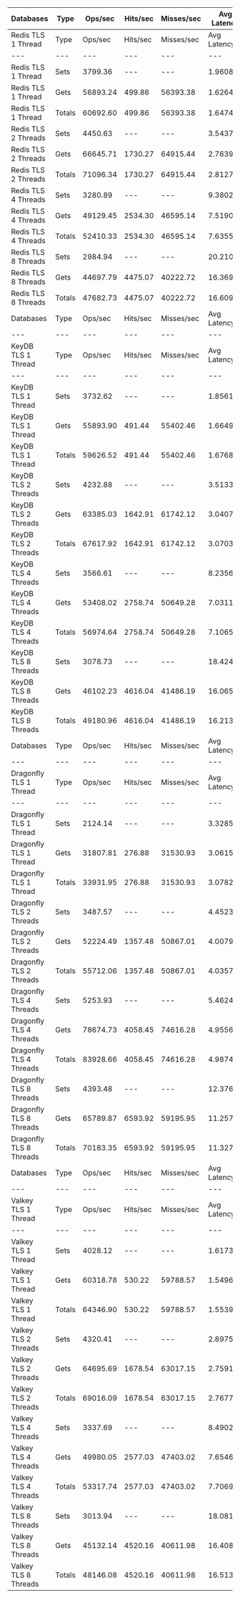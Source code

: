 | Databases | Type | Ops/sec | Hits/sec | Misses/sec | Avg Latency | p50 Latency | p99 Latency | p99.9 Latency | KB/sec |
| --- | --- | --- | --- | --- | --- | --- | --- | --- | --- |
| Redis TLS 1 Thread | Type | Ops/sec | Hits/sec | Misses/sec | Avg Latency | p50 Latency | p99 Latency | p99.9 Latency | KB/sec |
| --- | --- | --- | --- | --- | --- | --- | --- | --- | --- |
Redis TLS 1 Thread | Sets | 3799.36 | --- | --- | 1.96089 | 1.45500 | 3.45500 | 130.55900 | 2077.18 |
Redis TLS 1 Thread | Gets | 56893.24 | 499.86 | 56393.38 | 1.62646 | 1.45500 | 3.39100 | 3.83900 | 2464.96 |
Redis TLS 1 Thread | Totals | 60692.60 | 499.86 | 56393.38 | 1.64740 | 1.45500 | 3.39100 | 3.87100 | 4542.14 |
Redis TLS 2 Threads | Sets | 4450.63 | --- | --- | 3.54373 | 2.63900 | 4.60700 | 288.76700 | 2433.25 |
Redis TLS 2 Threads | Gets | 66645.71 | 1730.27 | 64915.44 | 2.76396 | 2.62300 | 4.51100 | 4.95900 | 3463.23 |
Redis TLS 2 Threads | Totals | 71096.34 | 1730.27 | 64915.44 | 2.81278 | 2.62300 | 4.51100 | 5.02300 | 5896.48 |
Redis TLS 4 Threads | Sets | 3280.89 | --- | --- | 9.38021 | 7.45500 | 14.59100 | 684.03100 | 1793.73 |
Redis TLS 4 Threads | Gets | 49129.45 | 2534.30 | 46595.14 | 7.51903 | 7.45500 | 10.17500 | 15.35900 | 3186.09 |
Redis TLS 4 Threads | Totals | 52410.33 | 2534.30 | 46595.14 | 7.63554 | 7.45500 | 10.36700 | 15.42300 | 4979.82 |
Redis TLS 8 Threads | Sets | 2984.94 | --- | --- | 20.21063 | 16.19100 | 22.91100 | 1425.40700 | 1631.93 |
Redis TLS 8 Threads | Gets | 44697.79 | 4475.07 | 40222.72 | 16.36915 | 16.19100 | 20.09500 | 33.79100 | 3989.74 |
Redis TLS 8 Threads | Totals | 47682.73 | 4475.07 | 40222.72 | 16.60963 | 16.19100 | 20.22300 | 34.04700 | 5621.66 |
| Databases | Type | Ops/sec | Hits/sec | Misses/sec | Avg Latency | p50 Latency | p99 Latency | p99.9 Latency | KB/sec |
| --- | --- | --- | --- | --- | --- | --- | --- | --- | --- |
| KeyDB TLS 1 Thread | Type | Ops/sec | Hits/sec | Misses/sec | Avg Latency | p50 Latency | p99 Latency | p99.9 Latency | KB/sec |
| --- | --- | --- | --- | --- | --- | --- | --- | --- | --- |
KeyDB TLS 1 Thread | Sets | 3732.62 | --- | --- | 1.85612 | 1.78300 | 2.81500 | 77.31100 | 2040.69 |
KeyDB TLS 1 Thread | Gets | 55893.90 | 491.44 | 55402.46 | 1.66491 | 1.77500 | 2.73500 | 3.43900 | 2421.84 |
KeyDB TLS 1 Thread | Totals | 59626.52 | 491.44 | 55402.46 | 1.67688 | 1.77500 | 2.73500 | 3.48700 | 4462.54 |
KeyDB TLS 2 Threads | Sets | 4232.88 | --- | --- | 3.51331 | 2.60700 | 5.50300 | 193.53500 | 2314.20 |
KeyDB TLS 2 Threads | Gets | 63385.03 | 1642.91 | 61742.12 | 3.04074 | 2.60700 | 5.43900 | 5.88700 | 3292.43 |
KeyDB TLS 2 Threads | Totals | 67617.92 | 1642.91 | 61742.12 | 3.07032 | 2.60700 | 5.43900 | 5.98300 | 5606.63 |
KeyDB TLS 4 Threads | Sets | 3566.61 | --- | --- | 8.23569 | 6.84700 | 14.07900 | 464.89500 | 1949.94 |
KeyDB TLS 4 Threads | Gets | 53408.02 | 2758.74 | 50649.28 | 7.03117 | 6.84700 | 13.82300 | 15.03900 | 3465.44 |
KeyDB TLS 4 Threads | Totals | 56974.64 | 2758.74 | 50649.28 | 7.10657 | 6.84700 | 13.82300 | 15.16700 | 5415.38 |
KeyDB TLS 8 Threads | Sets | 3078.73 | --- | --- | 18.42424 | 15.93500 | 31.35900 | 1019.90300 | 1683.20 |
KeyDB TLS 8 Threads | Gets | 46102.23 | 4616.04 | 41486.19 | 16.06564 | 15.93500 | 30.33500 | 33.53500 | 4115.28 |
KeyDB TLS 8 Threads | Totals | 49180.96 | 4616.04 | 41486.19 | 16.21329 | 15.93500 | 30.46300 | 33.53500 | 5798.48 |
| Databases | Type | Ops/sec | Hits/sec | Misses/sec | Avg Latency | p50 Latency | p99 Latency | p99.9 Latency | KB/sec |
| --- | --- | --- | --- | --- | --- | --- | --- | --- | --- |
| Dragonfly TLS 1 Thread | Type | Ops/sec | Hits/sec | Misses/sec | Avg Latency | p50 Latency | p99 Latency | p99.9 Latency | KB/sec |
| --- | --- | --- | --- | --- | --- | --- | --- | --- | --- |
Dragonfly TLS 1 Thread | Sets | 2124.14 | --- | --- | 3.32850 | 3.00700 | 6.81500 | 113.15100 | 1161.31 |
Dragonfly TLS 1 Thread | Gets | 31807.81 | 276.88 | 31530.93 | 3.06156 | 3.00700 | 6.68700 | 7.16700 | 1376.81 |
Dragonfly TLS 1 Thread | Totals | 33931.95 | 276.88 | 31530.93 | 3.07828 | 3.00700 | 6.68700 | 7.19900 | 2538.12 |
Dragonfly TLS 2 Threads | Sets | 3487.57 | --- | --- | 4.45232 | 3.96700 | 9.15100 | 175.10300 | 1906.73 |
Dragonfly TLS 2 Threads | Gets | 52224.49 | 1357.48 | 50867.01 | 4.00790 | 3.95100 | 8.95900 | 10.49500 | 2714.65 |
Dragonfly TLS 2 Threads | Totals | 55712.06 | 1357.48 | 50867.01 | 4.03572 | 3.95100 | 8.95900 | 10.62300 | 4621.37 |
Dragonfly TLS 4 Threads | Sets | 5253.93 | --- | --- | 5.46243 | 5.05500 | 11.45500 | 201.72700 | 2872.44 |
Dragonfly TLS 4 Threads | Gets | 78674.73 | 4058.45 | 74616.28 | 4.95569 | 5.05500 | 11.07100 | 13.82300 | 5102.17 |
Dragonfly TLS 4 Threads | Totals | 83928.66 | 4058.45 | 74616.28 | 4.98741 | 5.05500 | 11.07100 | 14.07900 | 7974.61 |
Dragonfly TLS 8 Threads | Sets | 4393.48 | --- | --- | 12.37656 | 11.39100 | 27.90300 | 477.18300 | 2402.00 |
Dragonfly TLS 8 Threads | Gets | 65789.87 | 6593.92 | 59195.95 | 11.25745 | 11.32700 | 26.49500 | 37.37500 | 5876.01 |
Dragonfly TLS 8 Threads | Totals | 70183.35 | 6593.92 | 59195.95 | 11.32751 | 11.39100 | 26.62300 | 38.91100 | 8278.02 |
| Databases | Type | Ops/sec | Hits/sec | Misses/sec | Avg Latency | p50 Latency | p99 Latency | p99.9 Latency | KB/sec |
| --- | --- | --- | --- | --- | --- | --- | --- | --- | --- |
| Valkey TLS 1 Thread | Type | Ops/sec | Hits/sec | Misses/sec | Avg Latency | p50 Latency | p99 Latency | p99.9 Latency | KB/sec |
| --- | --- | --- | --- | --- | --- | --- | --- | --- | --- |
Valkey TLS 1 Thread | Sets | 4028.12 | --- | --- | 1.61731 | 1.47100 | 2.62300 | 32.38300 | 2202.25 |
Valkey TLS 1 Thread | Gets | 60318.78 | 530.22 | 59788.57 | 1.54969 | 1.47100 | 2.51100 | 3.64700 | 2613.51 |
Valkey TLS 1 Thread | Totals | 64346.90 | 530.22 | 59788.57 | 1.55393 | 1.47100 | 2.51100 | 3.77500 | 4815.75 |
Valkey TLS 2 Threads | Sets | 4320.41 | --- | --- | 2.89753 | 2.62300 | 4.67100 | 72.19100 | 2362.05 |
Valkey TLS 2 Threads | Gets | 64695.69 | 1678.54 | 63017.15 | 2.75910 | 2.62300 | 4.57500 | 5.50300 | 3361.34 |
Valkey TLS 2 Threads | Totals | 69016.09 | 1678.54 | 63017.15 | 2.76776 | 2.62300 | 4.60700 | 5.59900 | 5723.39 |
Valkey TLS 4 Threads | Sets | 3337.69 | --- | --- | 8.49020 | 7.55100 | 14.71900 | 339.96700 | 1824.78 |
Valkey TLS 4 Threads | Gets | 49980.05 | 2577.03 | 47403.02 | 7.65468 | 7.55100 | 10.75100 | 15.93500 | 3240.68 |
Valkey TLS 4 Threads | Totals | 53317.74 | 2577.03 | 47403.02 | 7.70698 | 7.55100 | 11.00700 | 16.06300 | 5065.46 |
Valkey TLS 8 Threads | Sets | 3013.94 | --- | --- | 18.08116 | 16.19100 | 23.42300 | 688.12700 | 1647.79 |
Valkey TLS 8 Threads | Gets | 45132.14 | 4520.16 | 40611.98 | 16.40834 | 16.12700 | 20.47900 | 34.04700 | 4029.31 |
Valkey TLS 8 Threads | Totals | 48146.08 | 4520.16 | 40611.98 | 16.51306 | 16.12700 | 20.60700 | 34.30300 | 5677.10 |
